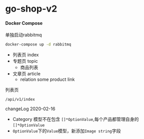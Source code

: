 # go-shop-v2


#### Docker Compose

单独启动rabbitmq
```bash
docker-compose up -d rabbitmq
```



- 列表页 index
- 专题页 topic
    + 商品列表
- 文章页 article
    + relation some product link

列表页
```
/api/v1/index
```


changeLog 2020-02-16

- Category 模型不在包含 `[]*OptionValue`,每个产品都管理自身的 `[]*OptionValue`
- `OptionValue`下的`Value`模型，新添加`Image string`字段